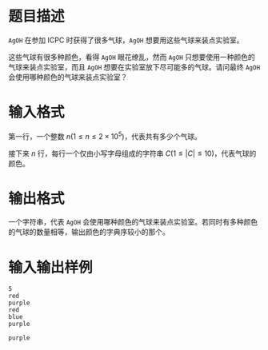 # 题目描述

`AgOH` 在参加 ICPC 时获得了很多气球，`AgOH` 想要用这些气球来装点实验室。

这些气球有很多种颜色，看得 `AgOH` 眼花缭乱，然而 `AgOH` 只想要使用一种颜色的气球来装点实验室，而且 `AgOH` 想要在实验室放下尽可能多的气球。请问最终 `AgOH` 会使用哪种颜色的气球来装点实验室？

# 输入格式

第一行，一个整数 $n(1 \leq n \leq 2 \times {10}^5)$，代表共有多少个气球。

接下来 $n$ 行，每行一个仅由小写字母组成的字符串 $C(1 \leq |C| \leq 10)$，代表气球的颜色。

# 输出格式

一个字符串，代表 `AgOH` 会使用哪种颜色的气球来装点实验室。若同时有多种颜色的气球的数量相等，输出颜色的字典序较小的那个。

# 输入输出样例

```input1
5
red
purple
red
blue
purple
```

```output1
purple
```
